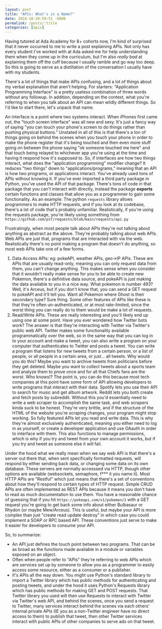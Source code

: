 ```yaml
---
layout: post
title: "APIs: What's in a Name?"
date: 2024-10-20:59:51 -0800
permalink: /posts/:title
categories: [apis]
---
```


Having tutored at Ada Academy for 8+ cohorts now, I'm kind of surprised that it never occurred to me to write a post explaining APIs.
Not only has every student I've worked with at Ada asked me for help understanding them when they come up in the curriculum, but I'm also _really bad_ at explaining them off the cuff because I usually ramble and go way too deep.
So this is going to serve as a distillation of the conversation I usually have with my students.

There's a lot of things that make APIs confusing, and a lot of things about my verbal explanation that aren't helping.
For starters: "Application Programming Interface" is a pretty useless combination of three words without any followup.
In addition, depending on the context, what you're referring to when you talk about an API can mean wildly different things.
So I'd like to start there, let's unpack that name.

An interface is a point where two systems interact.
When iPhones first came out, the "touch screen interface" was all new and sexy.
It's just a fancy way of saying "you can touch your phone's screen to do things rather than pushing physical buttons." Unstated in all of this is that there's a ton of things going on behind the scenes when you touch your phone in order to make the phone register that it's being touched and then even more stuff going on between the phone saying "ok someone touched me here" and that touch being relayed to whichever app you're using at the time and having it respond how it's supposed to.
So, if interfaces are how two things interact, what does the "application programming" modifier change? It reduces "two things" down to "applications/programs," meaning that an API is how two programs, or applications interact.
You've already used tons of APIs without knowing it.
If you've ever imported a third party package in Python, you've used the API of that package.
There's tons of code in that package that you can't interact with directly, instead the package **exports** certain functions and classes that allow you as a programmer to gain some functionality.
As an example: The python `requests` library allows programmers to make HTTP requests, and if you look at its codebase, there's a lot of code that's probably unfamiliar.
Realistically, if you're using the requests package, you're likely using something from `https://github.com/psf/requests/blob/main/requests/api.py`

Frustratingly, when most people talk about APIs they're not talking about anything as abstract as the above.
They're probably talking about web APIs. Web APIs are just that, programs that are interacted with via the web.
Realistically there's no point making a program that doesn't do anything, so most web APIs take one of a few forms.

1. Data Access APIs: eg: pokeAPI, weather APIs, geo->IP APIs.
   These are APIs that are usually read-only, meaning you can only request data from them, you can't change anything.
   This makes sense when you consider that it wouldn't really make sense for you to be able to create new Pokemon, there's a definitive data source, and pokeAPI is just making the data available to you in a nice way.
   What pokemon is number 493? Well, it's Arceus, but if you don't know that, you can send a GET request to pokeAPI and it'll tell you.
   Want all Pokemon where Ghost is their secondary type? Sure thing.
   Some other features of APIs like these is that they're often un-authenticated, or at most rate-limited, since the worst thing you can really do to them would be make a lot of requests.
2. Read/Write APIs.
   These are really interesting and you'll likely end up using one at some point.
   Have you ever wondered how Twitter bots work? The answer is that they're interacting with Twitter via Twitter's public web API.
   Twitter makes some functionality available programmatically over the web, so in the same way that you can log in to your account and make a tweet, you can also write a program on your computer that authenticates to Twitter and posts a tweet.
   You can write a program that listens for new tweets from a certain person, or a list of people, or all people in a certain area, or just... all tweets.
   Why would you do this? Maybe you want to archive tweets from politicians before they get deleted. Maybe you want to collect tweets about a sports team and analyze them to prove once and for all that Chiefs fans are the worst.
   Who knows!? The point is, you can do this because most tech companies at this point have some form of API allowing developers to write programs that interact with their data. Spotify lets you use their API to search for music and get album artwork.
   Reddit lets you both create and fetch posts by subreddit.
   Without this you'd essentially need to write a web scraper to accomplish the same task, and web scrapers kinda suck to be honest.
   They're very brittle, and if the structure of the HTML of the website you're scraping changes, your program might stop working.
   So fully featured APIs let you read and write data.
   This is why they're almost exclusively authenticated, meaning you either need to log in as yourself, or create a developer application and use OAauth in order to interface with them.
   This also functions to manage permissions, which is why if you try and tweet from your own account it works, but if you try and tweet as someone else it will fail.

Under the hood what we really mean when we say web API is that there's a server out there that, when sent specifically formatted requests, will respond by either sending back data, or changing some data on its own database.
These servers are normally accesssed via HTTP, though other options are available (websockets, semaphore, f\*\*\* it you name it).
Most HTTP APIs are "Restful" which just means that there's a set of conventions about how they'll respond to certain types of HTTP request.
Simple CRUD APIs are often implemented as REST APIs because it means you don't have to read as much documentation to use them.
You have a reasonable chance of guessing that if you hit `https://pokeapi.com/v1/pokemon/1` with a GET request you're going to get back some info about either Bulbasaur or Rhydon (or maybe Mew/Arceus).
This is useful, but maybe your API is more complex than just "create read update destroy" in which case you could implement a SOAP or RPC based API.
These conventions just serve to make it easier for developers to consume your API.

So, to summarize:

- An API just defines the touch point between two programs. That can be as broad as the functions made available in a module or variables exposed on an object.
- Often when people refer to "APIs" they're referring to web APIs which are services set up by someone to allow you as a programmer to easily access some resource, either as a consumer or a publisher.
- It's APIs all the way down. You might use Python's standard library to import a Twitter library which has public methods for authenticating and posting tweets, and under the hood it uses Python's Requests library which has public methods for making GET and POST requests. That Twitter library you used will then use Requests to interact with Twitter via Twitter's web API, and behind the scenes, once you send a request to Twitter, many services interact behind the scenes via each others' internal private APIs (IE you as a non-Twitter engineer have no direct access to them) to publish that tweet, then other Twitter services interact with public APIs of other companies to serve ads on that tweet.
